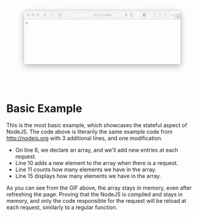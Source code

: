 ![Basic example](https://github.com/davidgatti/Statefulness-aspect-of-NodeJS/blob/assets/basics.gif)

# Basic Example

This is the most basic example, which showcases the stateful aspect of NodeJS. The code above is literarily the same example code from http://nodejs.org with 3 additional lines, and one modification.

- On line 6, we declare an array, and we'll add new entries at each request.
- Line 10 adds a new element to the array when there is a request.
- Line 11 counts how many elements we have in the array.
- Line 15 displays how many elements we have in the array.

As you can see from the GIF above, the array stays in memory, even after refreshing the page. Proving that the NodeJS is compiled and stays in memory, and only the code responsible for the request will be reload at each request, similarly to a regular function.
